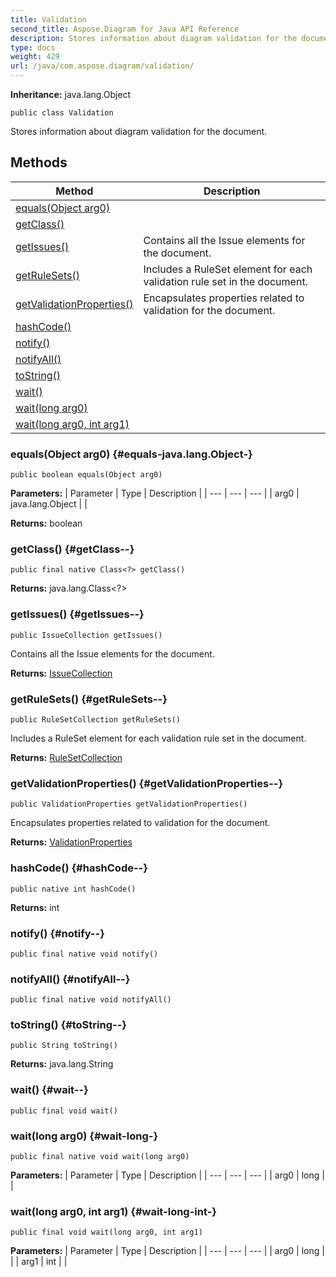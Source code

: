 ```yaml
---
title: Validation
second_title: Aspose.Diagram for Java API Reference
description: Stores information about diagram validation for the document.
type: docs
weight: 429
url: /java/com.aspose.diagram/validation/
---
```


**Inheritance:**
java.lang.Object
```
public class Validation
```

Stores information about diagram validation for the document.
## Methods

| Method | Description |
| --- | --- |
| [equals(Object arg0)](#equals-java.lang.Object-) |  |
| [getClass()](#getClass--) |  |
| [getIssues()](#getIssues--) | Contains all the Issue elements for the document. |
| [getRuleSets()](#getRuleSets--) | Includes a RuleSet element for each validation rule set in the document. |
| [getValidationProperties()](#getValidationProperties--) | Encapsulates properties related to validation for the document. |
| [hashCode()](#hashCode--) |  |
| [notify()](#notify--) |  |
| [notifyAll()](#notifyAll--) |  |
| [toString()](#toString--) |  |
| [wait()](#wait--) |  |
| [wait(long arg0)](#wait-long-) |  |
| [wait(long arg0, int arg1)](#wait-long-int-) |  |
### equals(Object arg0) {#equals-java.lang.Object-}
```
public boolean equals(Object arg0)
```




**Parameters:**
| Parameter | Type | Description |
| --- | --- | --- |
| arg0 | java.lang.Object |  |

**Returns:**
boolean
### getClass() {#getClass--}
```
public final native Class<?> getClass()
```




**Returns:**
java.lang.Class<?>
### getIssues() {#getIssues--}
```
public IssueCollection getIssues()
```


Contains all the Issue elements for the document.

**Returns:**
[IssueCollection](../../com.aspose.diagram/issuecollection)
### getRuleSets() {#getRuleSets--}
```
public RuleSetCollection getRuleSets()
```


Includes a RuleSet element for each validation rule set in the document.

**Returns:**
[RuleSetCollection](../../com.aspose.diagram/rulesetcollection)
### getValidationProperties() {#getValidationProperties--}
```
public ValidationProperties getValidationProperties()
```


Encapsulates properties related to validation for the document.

**Returns:**
[ValidationProperties](../../com.aspose.diagram/validationproperties)
### hashCode() {#hashCode--}
```
public native int hashCode()
```




**Returns:**
int
### notify() {#notify--}
```
public final native void notify()
```




### notifyAll() {#notifyAll--}
```
public final native void notifyAll()
```




### toString() {#toString--}
```
public String toString()
```




**Returns:**
java.lang.String
### wait() {#wait--}
```
public final void wait()
```




### wait(long arg0) {#wait-long-}
```
public final native void wait(long arg0)
```




**Parameters:**
| Parameter | Type | Description |
| --- | --- | --- |
| arg0 | long |  |

### wait(long arg0, int arg1) {#wait-long-int-}
```
public final void wait(long arg0, int arg1)
```




**Parameters:**
| Parameter | Type | Description |
| --- | --- | --- |
| arg0 | long |  |
| arg1 | int |  |

